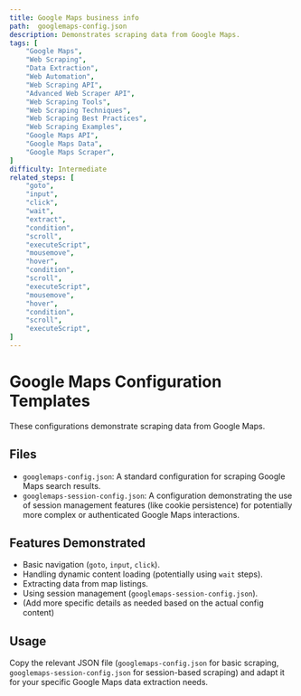 ```yaml
---
title: Google Maps business info
path:  googlemaps-config.json
description: Demonstrates scraping data from Google Maps.
tags: [
    "Google Maps", 
    "Web Scraping", 
    "Data Extraction", 
    "Web Automation", 
    "Web Scraping API", 
    "Advanced Web Scraper API", 
    "Web Scraping Tools", 
    "Web Scraping Techniques", 
    "Web Scraping Best Practices", 
    "Web Scraping Examples", 
    "Google Maps API", 
    "Google Maps Data", 
    "Google Maps Scraper", 
]
difficulty: Intermediate
related_steps: [
    "goto", 
    "input", 
    "click", 
    "wait", 
    "extract", 
    "condition", 
    "scroll", 
    "executeScript", 
    "mousemove", 
    "hover", 
    "condition", 
    "scroll", 
    "executeScript", 
    "mousemove", 
    "hover", 
    "condition", 
    "scroll", 
    "executeScript", 
]
---
```


# Google Maps Configuration Templates

These configurations demonstrate scraping data from Google Maps.

## Files

-   `googlemaps-config.json`: A standard configuration for scraping Google Maps search results.
-   `googlemaps-session-config.json`: A configuration demonstrating the use of session management features (like cookie persistence) for potentially more complex or authenticated Google Maps interactions.

## Features Demonstrated

-   Basic navigation (`goto`, `input`, `click`).
-   Handling dynamic content loading (potentially using `wait` steps).
-   Extracting data from map listings.
-   Using session management (`googlemaps-session-config.json`).
-   (Add more specific details as needed based on the actual config content)

## Usage

Copy the relevant JSON file (`googlemaps-config.json` for basic scraping, `googlemaps-session-config.json` for session-based scraping) and adapt it for your specific Google Maps data extraction needs.
